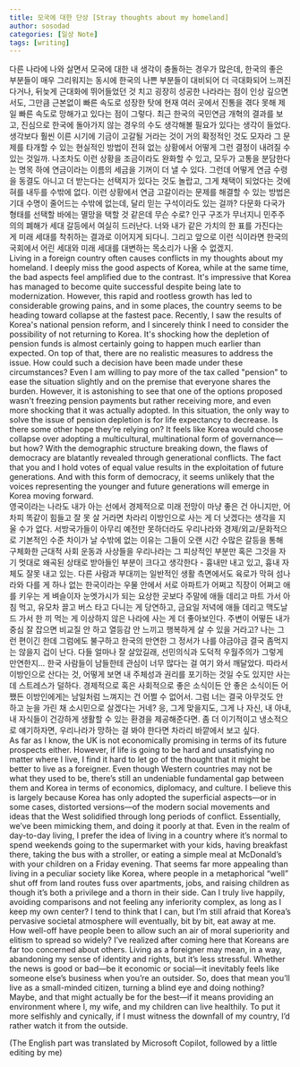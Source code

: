```yaml
---
title: 모국에 대한 단상 [Stray thoughts about my homeland]
author: sosodad
categories: [일상 Note]
tags: [writing]
---
```


다른 나라에 나와 살면서 모국에 대한 내 생각이 충돌하는 경우가 많은데, 한국의 좋은 부분들이 매우 그리워지는 동시에 한국의 나쁜 부분들이 대비되어 더 극대화되어 느껴진다거나, 뒤늦게 근대화에 뛰어들었던 것 치고 굉장히 성공한 나라라는 점이 인상 깊으면서도, 그만큼 근본없이 빠른 속도로 성장한 탓에 현재 여러 곳에서 진통을 겪다 못해 제일 빠른 속도로 망해가고 있다는 점이 그렇다. 최근 한국의 국민연금 개혁의 결과를 보고, 진심으로 한국에 돌아가지 않는 경우의 수도 생각해볼 필요가 있다는 생각이 들었다. 생각보다 훨씬 이른 시기에 기금이 고갈될 거라는 것이 거의 확정적인 것도 모자라 그 문제를 타개할 수 있는 현실적인 방법이 전혀 없는 상황에서 어떻게 그런 결정이 내려질 수 있는 것일까. 나조차도 이런 상황을 조금이라도 완화할 수 있고, 모두가 고통을 분담한다는 명목 하에 연금이라는 이름의 세금을 기꺼이 더 낼 수 있다. 그런데 어떻게 연금 수령을 동결도 아니고 더 받는다는 선택지가 있다는 것도 놀랍고, 그게 채택이 되었다는 것에 혀를 내두를 수밖에 없다. 이런 상황에서 연금 고갈이라는 문제를 해결할 수 있는 방법은 기대 수명이 줄어드는 수밖에 없는데, 달리 믿는 구석이라도 있는 걸까? 다문화 다국가 형태를 선택할 바에는 멸망을 택할 것 같은데 무슨 수로? 인구 구조가 무너지니 민주주의의 폐해가 세대 갈등에서 여실히 드러난다. 너와 내가 같은 가치의 한 표를 가진다는 게 미래 세대를 착취하는 결과로 이어지게 되다니. 그리고 앞으로 이런 식이라면 한국의 국회에서 어린 세대와 미래 세대를 대변하는 목소리가 나올 수 없겠지.  
Living in a foreign country often causes conflicts in my thoughts about my homeland. I deeply miss the good aspects of Korea, while at the same time, the bad aspects feel amplified due to the contrast. It's impressive that Korea has managed to become quite successful despite being late to modernization. However, this rapid and rootless growth has led to considerable growing pains, and in some places, the country seems to be heading toward collapse at the fastest pace. Recently, I saw the results of Korea's national pension reform, and I sincerely think I need to consider the possibility of not returning to Korea. It's shocking how the depletion of pension funds is almost certainly going to happen much earlier than expected. On top of that, there are no realistic measures to address the issue. How could such a decision have been made under these circumstances? Even I am willing to pay more of the tax called "pension" to ease the situation slightly and on the premise that everyone shares the burden. However, it is astonishing to see that one of the options proposed wasn't freezing pension payments but rather receiving more, and even more shocking that it was actually adopted. In this situation, the only way to solve the issue of pension depletion is for life expectancy to decrease. Is there some other hope they’re relying on? It feels like Korea would choose collapse over adopting a multicultural, multinational form of governance—but how? With the demographic structure breaking down, the flaws of democracy are blatantly revealed through generational conflicts. The fact that you and I hold votes of equal value results in the exploitation of future generations. And with this form of democracy, it seems unlikely that the voices representing the younger and future generations will emerge in Korea moving forward.  
영국이라는 나라도 내가 아는 선에서 경제적으로 미래 전망이 마냥 좋은 건 아니지만, 어차피 똑같이 힘들고 잘 못 살 거라면 차라리 이방인으로 사는 게 더 낫겠다는 생각을 지울 수가 없다. 서방국가들이 아무리 예전만 못하더라도 우리나라와 경제/외교/문화적으로 기본적인 수준 차이가 날 수밖에 없는 이유는 그들이 오랜 시간 수많은 갈등을 통해 구체화한 근대적 사회 운동과 사상들을 우리나라는 그 피상적인 부분만 혹은 그것을 자기 멋대로 왜곡된 상태로 받아들인 부분이 크다고 생각한다 - 흉내만 내고 있고, 흉내 자체도 잘못 내고 있는. 다른 사람과 부대끼는 일반적인 생활 측면에서도 육로가 막혀 섬나라와 다를 게 하나 없는 한국이라는 우물 안에서 서로 아파트가 어쩌고 직장이 어쩌고 애를 키우는 게 벼슬이자 눈엣가시가 되는 요상한 곳보다 주말에 애들 데리고 마트 가서 아침 먹고, 유모차 끌고 버스 타고 다니는 게 당연하고, 금요일 저녁에 애들 데리고 맥도날드 가서 한 끼 먹는 게 이상하지 않은 나라에 사는 게 더 좋아보인다. 주변이 어떻든 내가 중심 잘 잡으면 비교질 안 하고 열등감 안 느끼고 행복하게 살 수 있을 거라고? 나는 그런 편이긴 한데 그럼에도 불구하고 한국의 만연한 그 정서가 나를 야금야금 결국 좀먹지는 않을지 겁이 난다. 다들 얼마나 잘 살았길래, 선민의식과 도덕적 우월주의가 그렇게 만연한지... 한국 사람들이 남들한테 관심이 너무 많다는 걸 여기 와서 깨달았다. 따라서 이방인으로 산다는 것, 어떻게 보면 내 주체성과 권리를 포기하는 것일 수도 있지만 사는 데 스트레스가 덜하다. 경제적으로 혹은 사회적으로 좋은 소식이든 안 좋은 소식이든 어쨌든 이방인에게는 남일처럼 느껴지는 건 어쩔 수 없어서. 그럼 너는 결국 아무것도 안 하고 눈을 가린 채 소시민으로 살겠다는 거네? 응, 그게 맞을지도, 그게 나 자신, 내 아내, 내 자식들이 건강하게 생활할 수 있는 환경을 제공해준다면. 좀 더 이기적이고 냉소적으로 얘기하자면, 우리나라가 망하는 걸 봐야 한다면 차라리 바깥에서 보고 싶다.  
As far as I know, the UK is not economically promising in terms of its future prospects either. However, if life is going to be hard and unsatisfying no matter where I live, I find it hard to let go of the thought that it might be better to live as a foreigner. Even though Western countries may not be what they used to be, there’s still an undeniable fundamental gap between them and Korea in terms of economics, diplomacy, and culture. I believe this is largely because Korea has only adopted the superficial aspects—or in some cases, distorted versions—of the modern social movements and ideas that the West solidified through long periods of conflict. Essentially, we’ve been mimicking them, and doing it poorly at that. Even in the realm of day-to-day living, I prefer the idea of living in a country where it’s normal to spend weekends going to the supermarket with your kids, having breakfast there, taking the bus with a stroller, or eating a simple meal at McDonald’s with your children on a Friday evening. That seems far more appealing than living in a peculiar society like Korea, where people in a metaphorical “well” shut off from land routes fuss over apartments, jobs, and raising children as though it’s both a privilege and a thorn in their side. Can I truly live happily, avoiding comparisons and not feeling any inferiority complex, as long as I keep my own center? I tend to think that I can, but I’m still afraid that Korea’s pervasive societal atmosphere will eventually, bit by bit, eat away at me. How well-off have people been to allow such an air of moral superiority and elitism to spread so widely? I’ve realized after coming here that Koreans are far too concerned about others. Living as a foreigner may mean, in a way, abandoning my sense of identity and rights, but it’s less stressful. Whether the news is good or bad—be it economic or social—it inevitably feels like someone else’s business when you’re an outsider. So, does that mean you’ll live as a small-minded citizen, turning a blind eye and doing nothing? Maybe, and that might actually be for the best—if it means providing an environment where I, my wife, and my children can live healthily. To put it more selfishly and cynically, if I must witness the downfall of my country, I’d rather watch it from the outside.  
  
(The English part was translated by Microsoft Copilot, followed by a little editing by me)